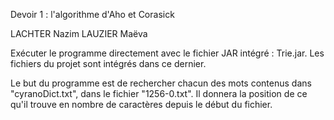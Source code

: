 Devoir 1 : l'algorithme d'Aho et Corasick

LACHTER Nazim
LAUZIER Maëva

Exécuter le programme directement avec le fichier JAR intégré : Trie.jar.
Les fichiers du projet sont intégrés dans ce dernier.

Le but du programme est de rechercher chacun des mots contenus dans "cyranoDict.txt", dans le fichier "1256-0.txt".
Il donnera la position de ce qu'il trouve en nombre de caractères depuis le début du fichier.
